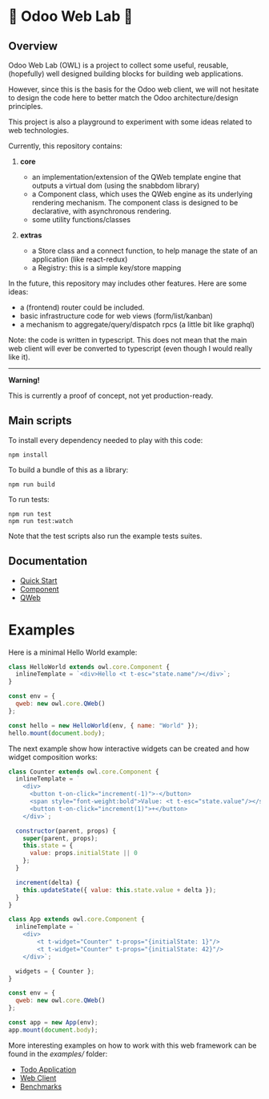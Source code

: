 # 🦉 Odoo Web Lab 🦉

## Overview

Odoo Web Lab (OWL) is a project to collect some useful, reusable, (hopefully)
well designed building blocks for building web applications.

However, since this is the basis for the Odoo web client, we will not hesitate
to design the code here to better match the Odoo architecture/design principles.

This project is also a playground to experiment with some ideas related to web
technologies.

Currently, this repository contains:

1. **core**

   - an implementation/extension of the QWeb template engine that outputs a virtual
     dom (using the snabbdom library)
   - a Component class, which uses the QWeb engine as its underlying rendering
     mechanism. The component class is designed to be declarative, with
     asynchronous rendering.
   - some utility functions/classes

2. **extras**
   - a Store class and a connect function, to help manage the state of an application (like react-redux)
   - a Registry: this is a simple key/store mapping

In the future, this repository may includes other features. Here are some
ideas:

- a (frontend) router could be included.
- basic infrastructure code for web views (form/list/kanban)
- a mechanism to aggregate/query/dispatch rpcs (a little bit like graphql)

Note: the code is written in typescript. This does not mean that the main web
client will ever be converted to typescript (even though I would really like it).

---

**Warning!**

This is currently a proof of concept, not yet production-ready.

## Main scripts

To install every dependency needed to play with this code:

```
npm install
```

To build a bundle of this as a library:

```
npm run build
```

To run tests:

```
npm run test
npm run test:watch
```

Note that the test scripts also run the example tests suites.

## Documentation

- [Quick Start](doc/quick_start.md)
- [Component](doc/component.md)
- [QWeb](doc/qweb.md)

# Examples

Here is a minimal Hello World example:

```javascript
class HelloWorld extends owl.core.Component {
  inlineTemplate = `<div>Hello <t t-esc="state.name"/></div>`;
}

const env = {
  qweb: new owl.core.QWeb()
};

const hello = new HelloWorld(env, { name: "World" });
hello.mount(document.body);
```

The next example show how interactive widgets can be created and how widget
composition works:

```javascript
class Counter extends owl.core.Component {
  inlineTemplate = `
    <div>
      <button t-on-click="increment(-1)">-</button>
      <span style="font-weight:bold">Value: <t t-esc="state.value"/></span>
      <button t-on-click="increment(1)">+</button>
    </div>`;

  constructor(parent, props) {
    super(parent, props);
    this.state = {
      value: props.initialState || 0
    };
  }

  increment(delta) {
    this.updateState({ value: this.state.value + delta });
  }
}

class App extends owl.core.Component {
  inlineTemplate = `
    <div>
        <t t-widget="Counter" t-props="{initialState: 1}"/>
        <t t-widget="Counter" t-props="{initialState: 42}"/>
    </div>`;

  widgets = { Counter };
}

const env = {
  qweb: new owl.core.QWeb()
};

const app = new App(env);
app.mount(document.body);
```

More interesting examples on how to work with this web framework can be found in the _examples/_ folder:

- [Todo Application](examples/readme.md#todo-app)
- [Web Client](examples/readme.md#web-client-example)
- [Benchmarks](examples/readme.md#benchmarks)
